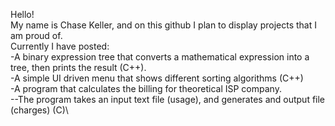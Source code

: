 Hello!\
My name is Chase Keller, and on this github I plan to display projects that I am proud of.\
Currently I have posted:\
-A binary expression tree that converts a mathematical expression into a tree, then prints the result (C++).\
-A simple UI driven menu that shows different sorting algorithms (C++)\
-A program that calculates the billing for theoretical ISP company.\
--The program takes an input text file (usage), and generates and output file (charges) (C)\


